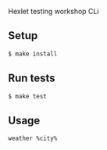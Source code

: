 Hexlet testing workshop CLi


## Setup

```sh
$ make install
```

## Run tests

```sh
$ make test
```

## Usage

```sh
weather %city%
```